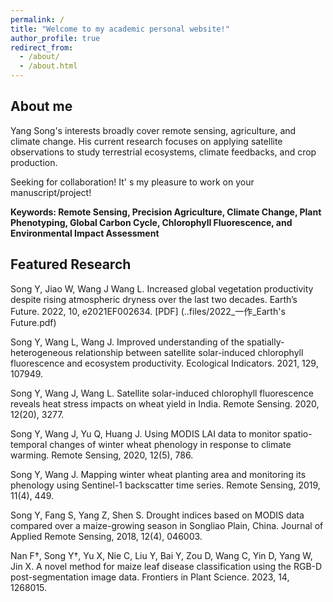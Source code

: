 ```yaml
---
permalink: /
title: "Welcome to my academic personal website!"
author_profile: true
redirect_from: 
  - /about/
  - /about.html
---
```

## About me
Yang Song's interests broadly cover remote sensing, agriculture, and climate change. His current research focuses on applying satellite observations to study terrestrial ecosystems, climate feedbacks, and crop production.

Seeking for collaboration! It' s my pleasure to work on your manuscript/project!

**Keywords: Remote Sensing, Precision Agriculture, Climate Change, Plant Phenotyping, Global Carbon Cycle, Chlorophyll Fluorescence, and Environmental Impact Assessment**

## Featured Research

Song Y, Jiao W, Wang J Wang L. Increased global vegetation productivity despite rising atmospheric dryness over the last two decades. Earth’s Future. 2022, 10, e2021EF002634. [PDF] (..files/2022_一作_Earth's Future.pdf)

Song Y, Wang L, Wang J. Improved understanding of the spatially-heterogeneous relationship between satellite solar-induced chlorophyll fluorescence and ecosystem productivity. Ecological Indicators. 2021, 129, 107949.

Song Y, Wang J, Wang L. Satellite solar-induced chlorophyll fluorescence reveals heat stress impacts on wheat yield in India. Remote Sensing. 2020, 12(20), 3277.

Song Y, Wang J, Yu Q, Huang J. Using MODIS LAI data to monitor spatio-temporal changes of winter wheat phenology in response to climate warming. Remote Sensing, 2020, 12(5), 786.

Song Y, Wang J. Mapping winter wheat planting area and monitoring its phenology using Sentinel-1 backscatter time series. Remote Sensing, 2019, 11(4), 449.

Song Y, Fang S, Yang Z, Shen S. Drought indices based on MODIS data compared over a maize-growing season in Songliao Plain, China. Journal of Applied Remote Sensing, 2018, 12(4), 046003.

Nan F†, Song Y†, Yu X, Nie C, Liu Y, Bai Y, Zou D, Wang C, Yin D, Yang W, Jin X. A novel method for maize leaf disease classification using the RGB-D post-segmentation image data. Frontiers in Plant Science. 2023, 14, 1268015.
